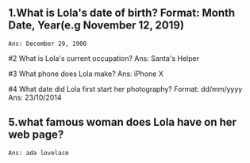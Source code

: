 ## 1.What is Lola's date of birth? Format: Month Date, Year(e.g November 12, 2019)
	Ans: December 29, 1900

#2 What is Lola's current occupation?
	Ans: Santa's Helper

#3 What phone does Lola make?
	Ans: iPhone X

#4 What date did Lola first start her photography? Format: dd/mm/yyyy
	Ans: 23/10/2014

## 5.what famous woman does Lola have on her web page?
	Ans: ada lovelace

	
